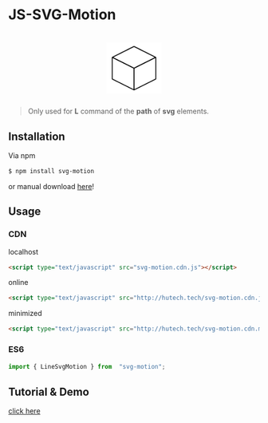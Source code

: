 # JS-SVG-Motion

<h1 align="center">
  <img src="logo.png" width="110"/>
</h1>

> Only used for **L** command of the **path** of **svg** elements.

## Installation
Via npm
```bash
$ npm install svg-motion
```

or manual download [here](https://github.com/GiangVan/js-svg-motion/tree/master/dist/svg-motion)!

## Usage
### CDN
localhost
```html
<script type="text/javascript" src="svg-motion.cdn.js"></script>
```
online
```html
<script type="text/javascript" src="http://hutech.tech/svg-motion.cdn.js"></script>
```
minimized
```html
<script type="text/javascript" src="http://hutech.tech/svg-motion.cdn.min.js"></script>
```
### ES6
```javascript
import { LineSvgMotion } from  "svg-motion";
```

## Tutorial & Demo
[click here](http://hutech.tech/svg-motion.html)
